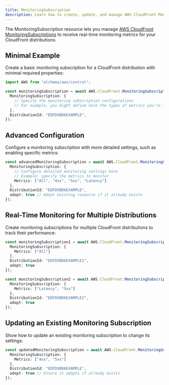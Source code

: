 ```yaml
---
title: MonitoringSubscription
description: Learn how to create, update, and manage AWS CloudFront MonitoringSubscriptions using Alchemy Cloud Control.
---
```



The MonitoringSubscription resource lets you manage [AWS CloudFront MonitoringSubscriptions](https://docs.aws.amazon.com/cloudfront/latest/userguide/) to receive real-time monitoring metrics for your CloudFront distributions.

## Minimal Example

Create a basic monitoring subscription for a CloudFront distribution with minimal required properties:

```ts
import AWS from "alchemy/aws/control";

const monitoringSubscription = await AWS.CloudFront.MonitoringSubscription("basicMonitoringSubscription", {
  MonitoringSubscription: {
    // Specify the monitoring subscription configurations
    // For example, you might define here the types of metrics you're interested in
  },
  DistributionId: "EDFDVBD6EXAMPLE",
});
```

## Advanced Configuration

Configure a monitoring subscription with more detailed settings, such as enabling specific metrics:

```ts
const advancedMonitoringSubscription = await AWS.CloudFront.MonitoringSubscription("advancedMonitoringSubscription", {
  MonitoringSubscription: {
    // Configure detailed monitoring settings here
    // Example: specify the metrics to monitor
    Metrics: ["All", "4xx", "5xx", "Latency"]
  },
  DistributionId: "EDFDVBD6EXAMPLE",
  adopt: true // Adopt existing resource if it already exists
});
```

## Real-Time Monitoring for Multiple Distributions

Create monitoring subscriptions for multiple CloudFront distributions to track their performance:

```ts
const monitoringSubscription1 = await AWS.CloudFront.MonitoringSubscription("monitoringSubscription1", {
  MonitoringSubscription: {
    Metrics: ["All"]
  },
  DistributionId: "EDFDVBD6EXAMPLE1",
  adopt: true
});

const monitoringSubscription2 = await AWS.CloudFront.MonitoringSubscription("monitoringSubscription2", {
  MonitoringSubscription: {
    Metrics: ["Latency", "5xx"]
  },
  DistributionId: "EDFDVBD6EXAMPLE2",
  adopt: true
});
```

## Updating an Existing Monitoring Subscription

Show how to update an existing monitoring subscription to change its settings:

```ts
const updatedMonitoringSubscription = await AWS.CloudFront.MonitoringSubscription("updatedMonitoringSubscription", {
  MonitoringSubscription: {
    Metrics: ["4xx", "5xx"]
  },
  DistributionId: "EDFDVBD6EXAMPLE",
  adopt: true // Ensure it adopts if already exists
});
```
